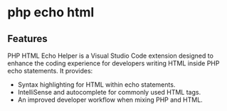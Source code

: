 # php echo html 


## Features

PHP HTML Echo Helper is a Visual Studio Code extension designed to enhance the coding experience for developers writing HTML inside PHP echo statements. It provides:
- Syntax highlighting for HTML within echo statements.
- IntelliSense and autocomplete for commonly used HTML tags.
- An improved developer workflow when mixing PHP and HTML.
